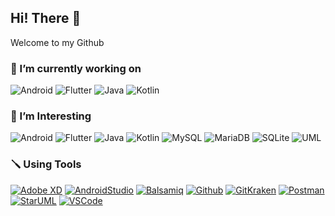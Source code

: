 ## Hi! There 👋
Welcome to my Github

### 🔭 I’m currently working on
![Android](https://img.shields.io/badge/Android-3DDC84?style=flat-square&logo=Android&logoColor=white)
![Flutter](https://img.shields.io/badge/Flutter-02569B?style=flat-square&logo=Flutter&logoColor=white)
![Java](https://img.shields.io/badge/Java-007396?style=flat-square&logo=Java&logoColor=white)
![Kotlin](https://img.shields.io/badge/Kotlin-7F52FF?style=flat-square&logo=Kotlin&logoColor=white)

### 📖 I’m Interesting
![Android](https://img.shields.io/badge/Android-3DDC84?style=flat-square&logo=Android&logoColor=white)
![Flutter](https://img.shields.io/badge/Flutter-02569B?style=flat-square&logo=Flutter&logoColor=white)
![Java](https://img.shields.io/badge/Java-007396?style=flat-square&logo=Java&logoColor=white)
![Kotlin](https://img.shields.io/badge/Kotlin-7F52FF?style=flat-square&logo=Kotlin&logoColor=white)
![MySQL](https://img.shields.io/badge/MySQL-4479A1?style=flat-square&logo=MySQL&logoColor=white)
![MariaDB](https://img.shields.io/badge/MariaDB-003545?style=flat-square&logo=MariaDB&logoColor=white)
![SQLite](https://img.shields.io/badge/SQLite-003B57?style=flat-square&logo=SQLite&logoColor=white)
![UML](https://img.shields.io/badge/UML-FABD14?style=flat-square&logo=UML&logoColor=white)

### 🪛 Using Tools
[![Adobe XD](https://img.shields.io/badge/AdobeXD-FF61F6?style=flat-square&logo=AdobeXD&logoColor=white)](https://helpx.adobe.com/xd/get-started.html)
[![AndroidStudio](https://img.shields.io/badge/Android%20Studio-3DDC84?style=flat-square&logo=Android%20Studio&logoColor=white)](https://developer.android.com/studio)
[![Balsamiq](https://img.shields.io/badge/Balsamiq-A60000?style=flat-square&logo=Balsamiq&logoColor=white)](https://balsamiq.com/)
[![Github](https://img.shields.io/badge/Github-181717?style=flat-square&logo=Github&logoColor=white)](http://www.github.com)
[![GitKraken](https://img.shields.io/badge/GitKraken-A60000?style=flat-square&logo=GitKraken&logoColor=white)](https://www.gitkraken.com/)
[![Postman](https://img.shields.io/badge/Postman-FF6C37?style=flat-square&logo=Postman&logoColor=white)](https://www.postman.com/)
[![StarUML](https://img.shields.io/badge/StarUML-262626?style=flat-square&logo=StarUML&logoColor=white)](https://staruml.io/)
[![VSCode](https://img.shields.io/badge/Visual%20Studio%20Code-007ACC?style=flat-square&logo=Visual%20Studio%20Code&logoColor=white)](https://code.visualstudio.com/)




<!--
**dudrbs703/dudrbs703** is a ✨ _special_ ✨ repository because its `README.md` (this file) appears on your GitHub profile.

Here are some ideas to get you started:

- 🔭 I’m currently working on ...
- 🌱 I’m currently learning ...
- 👯 I’m looking to collaborate on ...
- 🤔 I’m looking for help with ...
- 💬 Ask me about ...
- 📫 How to reach me: ...
- 😄 Pronouns: ...
- ⚡ Fun fact: ...
-->
